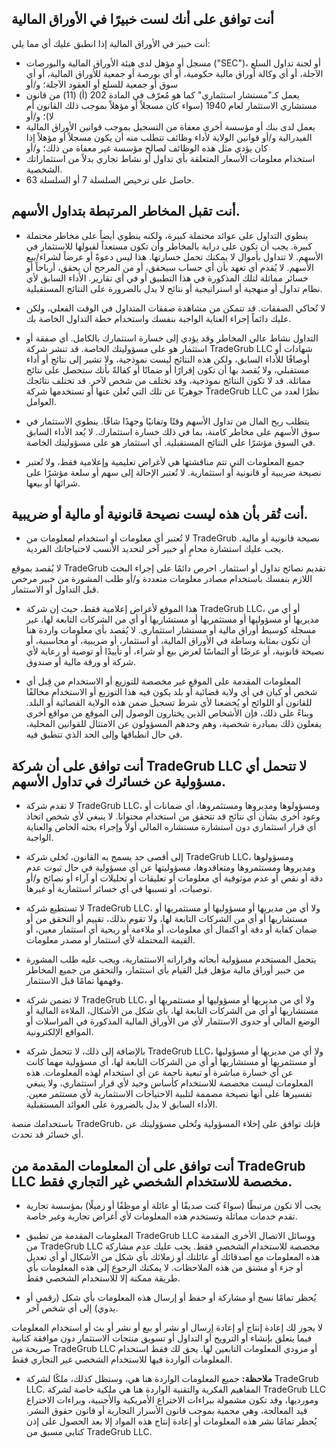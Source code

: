 ## أنت توافق على أنك لست خبيرًا في الأوراق المالية

أنت خبير في الأوراق المالية إذا انطبق عليك أي مما يلي:
- مسجل أو مؤهل لدى هيئة الأوراق المالية والبورصات ("SEC")، أو لجنة تداول السلع الآجلة، أو أي وكالة أوراق مالية حكومية، أو أي بورصة أو جمعية للأوراق المالية، أو أي سوق أو جمعية للسلع أو العقود الآجلة؛ و/أو
- يعمل كـ"مستشار استثماري" كما هو مُعرّف في المادة 202 (أ) (11) من قانون مستشاري الاستثمار لعام 1940 (سواء كان مسجلاً أو مؤهلاً بموجب ذلك القانون أم لا)؛ و/أو
- يعمل لدى بنك أو مؤسسة أخرى معفاة من التسجيل بموجب قوانين الأوراق المالية الفيدرالية و/أو قوانين الولاية لأداء وظائف تتطلب منه أن يكون مسجلاً أو مؤهلاً إذا كان يؤدي مثل هذه الوظائف لصالح مؤسسة غير معفاة من ذلك؛ و/أو
- استخدام معلومات الأسعار المتعلقة بأي تداول أو نشاط تجاري بدلاً من استثماراتك الشخصية.
- حاصل على ترخيص السلسلة 7 أو السلسلة 63.

## أنت تقبل المخاطر المرتبطة بتداول الأسهم.

- ينطوي التداول على عوائد محتملة كبيرة، ولكنه ينطوي أيضاً على مخاطر محتملة كبيرة. يجب أن تكون على دراية بالمخاطر وأن تكون مستعداً لقبولها للاستثمار في الأسهم. لا تتداول بأموال لا يمكنك تحمل خسارتها. هذا ليس دعوةً أو عرضاً لشراء/بيع الأسهم. لا يُقدم أي تعهد بأن أي حساب سيحقق، أو من المرجح أن يحقق، أرباحاً أو خسائر مماثلة لتلك المذكورة في هذا التطبيق أو في أي تقارير. الأداء السابق لأي نظام تداول أو منهجية أو استراتيجية أو نتائج لا يدل بالضرورة على النتائج المستقبلية.
- لا تُحاكي الصفقات. قد تتمكن من مشاهدة صفقات المتداول في الوقت الفعلي، ولكن عليك دائماً إجراء العناية الواجبة بنفسك واستخدام خطة التداول الخاصة بك.
- التداول نشاط عالي المخاطر وقد يؤدي إلى خسارة استثمارك بالكامل. أي صفقة أو استثمار هو على مسؤوليتك الخاصة.
قد تنشر شركة TradeGrub LLC شهادات أو أوصافًا للأداء السابق، ولكن هذه النتائج ليست نموذجية، ولا تشير إلى نتائج أو أداء مستقبلي، ولا يُقصد بها أن تكون إقرارًا أو ضمانًا أو كفالةً بأنك ستحصل على نتائج مماثلة. قد لا تكون النتائج نموذجية، وقد تختلف من شخص لآخر. قد تختلف نتائجك جوهريًا عن تلك التي تُعلن عنها أو تستخدمها شركة TradeGrub LLC نظرًا لعدد من العوامل.

- يتطلب ربح المال من تداول الأسهم وقتًا وتفانيًا وجهدًا شاقًا. ينطوي الاستثمار في سوق الأسهم على مخاطر كامنة، بما في ذلك خسارة استثمارك. لا يُعد الأداء السابق في السوق مؤشرًا على النتائج المستقبلية. أي استثمار هو على مسؤوليتك الخاصة.

- جميع المعلومات التي تتم مناقشتها هي لأغراض تعليمية وإعلامية فقط، ولا تُعتبر نصيحة ضريبية أو قانونية أو استثمارية. لا تُعتبر الإحالة إلى سهم أو سلعة مؤشرًا على شرائها أو بيعها.

## أنت تُقر بأن هذه ليست نصيحة قانونية أو مالية أو ضريبية.

- لا تُعتبر أي معلومات أو استخدام لمعلومات من TradeGrub نصيحة قانونية أو مالية. يجب عليك استشارة محامٍ أو خبير آخر لتحديد الأنسب لاحتياجاتك الفردية.

لا يُقصد بموقع TradeGrub تقديم نصائح تداول أو استثمار. احرص دائمًا على إجراء البحث اللازم بنفسك باستخدام مصادر معلومات متعددة و/أو طلب المشورة من خبير مرخص قبل التداول أو الاستثمار.

- هذا الموقع لأغراض إعلامية فقط، حيث إن شركة TradeGrub LLC، أو أي من مديريها أو مسؤوليها أو مستثمريها أو مستشاريها أو أي من الشركات التابعة لها، غير مسجلة كوسيط أوراق مالية أو مستشار استثماري. لا يُقصد بأي معلومات واردة هنا أن تكون بمثابة وساطة في الأوراق المالية، أو استثمار، أو ضريبية، أو محاسبية، أو نصيحة قانونية، أو عرضًا أو التماسًا لعرض بيع أو شراء، أو تأييدًا أو توصية أو رعاية لأي شركة أو ورقة مالية أو صندوق.

- المعلومات المقدمة على الموقع غير مخصصة للتوزيع أو الاستخدام من قِبل أي شخص أو كيان في أي ولاية قضائية أو بلد يكون فيه هذا التوزيع أو الاستخدام مخالفًا للقانون أو اللوائح أو يُخضعنا لأي شرط تسجيل ضمن هذه الولاية القضائية أو البلد. وبناءً على ذلك، فإن الأشخاص الذين يختارون الوصول إلى الموقع من مواقع أخرى يفعلون ذلك بمبادرة شخصية، وهم وحدهم المسؤولون عن الامتثال للقوانين المحلية، في حال انطباقها وإلى الحد الذي تنطبق فيه.

## أنت توافق على أن شركة TradeGrub LLC لا تتحمل أي مسؤولية عن خسائرك في تداول الأسهم.

- لا تقدم شركة TradeGrub LLC، ومسؤولوها ومديروها ومستثمروها، أي ضمانات أو وعود أخرى بشأن أي نتائج قد تتحقق من استخدام محتوانا. لا ينبغي لأي شخص اتخاذ أي قرار استثماري دون استشارة مستشاره المالي أولاً وإجراء بحثه الخاص والعناية الواجبة.

- إلى أقصى حد يسمح به القانون، تُخلي شركة TradeGrub LLC، ومسؤولوها ومديروها ومستثمروها ومتعاقدوها، مسؤوليتها عن أي مسؤولية في حال ثبوت عدم دقة أو نقص أو عدم موثوقية أي معلومات أو تعليقات أو تحليلات أو آراء أو نصائح و/أو توصيات، أو تسببها في أي خسائر استثمارية أو غيرها.

- لا تستطيع شركة TradeGrub LLC، ولا أي من مديريها أو مسؤوليها أو مستثمريها أو مستشاريها أو أي من الشركات التابعة لها، ولا تقوم بذلك، تقييم أو التحقق من أو ضمان كفاية أو دقة أو اكتمال أي معلومات، أو ملاءمة أو ربحية أي استثمار معين، أو القيمة المحتملة لأي استثمار أو مصدر معلومات.
- يتحمل المستخدم مسؤولية أبحاثه وقراراته الاستثمارية، ويجب عليه طلب المشورة من خبير أوراق مالية مؤهل قبل القيام بأي استثمار، والتحقق من جميع المخاطر وفهمها تمامًا قبل الاستثمار.
- لا تضمن شركة TradeGrub LLC، ولا أي من مديريها أو مسؤوليها أو مستثمريها أو مستشاريها أو أي من الشركات التابعة لها، بأي شكل من الأشكال، الملاءة المالية أو الوضع المالي أو جدوى الاستثمار لأي من الأوراق المالية المذكورة في المراسلات أو المواقع الإلكترونية.
- بالإضافة إلى ذلك، لا تتحمل شركة TradeGrub LLC، ولا أي من مديريها أو مسؤوليها أو مستثمريها أو مستشاريها أو أي من الشركات التابعة لها، أي مسؤولية مهما كانت عن أي خسارة مباشرة أو تبعية ناجمة عن أي استخدام لهذه المعلومات. هذه المعلومات ليست مخصصة للاستخدام كأساس وحيد لأي قرار استثماري، ولا ينبغي تفسيرها على أنها نصيحة مصممة لتلبية الاحتياجات الاستثمارية لأي مستثمر معين. الأداء السابق لا يدل بالضرورة على العوائد المستقبلية.

باستخدامك منصة TradeGrub، فإنك توافق على إخلاء المسؤولية وتُخلي مسؤوليتك عن أي خسائر قد تحدث.

## أنت توافق على أن المعلومات المقدمة من TradeGrub LLC مخصصة للاستخدام الشخصي غير التجاري فقط.

- يجب ألا تكون مرتبطًا (سواءً كنت صديقًا أو عائلة أو موظفًا أو زميلًا) بمؤسسة تجارية تقدم خدمات مماثلة وتستخدم هذه المعلومات لأي أغراض تجارية وغير خاصة.

- المعلومات المقدمة من تطبيق TradeGrub LLC ووسائل الاتصال الأخرى المقدمة من TradeGrub LLC مخصصة للاستخدام الشخصي فقط. يجب عليك عدم مشاركة هذه المعلومات مع أصدقائك أو عائلتك أو زملائك بأي شكل من الأشكال أو أي تعديل أو جزء أو مشتق من هذه الملاحظات. لا يمكنك الرجوع إلى هذه المعلومات بأي طريقة ممكنة إلا للاستخدام الشخصي فقط.

- يُحظر تمامًا نسخ أو مشاركة أو حفظ أو إرسال هذه المعلومات بأي شكل (رقمي أو يدوي) إلى أي شخص آخر.

لا يجوز لك إعادة إنتاج أو إعادة إرسال أو نشر أو بيع أو نشر أو بث أو استخدام المعلومات فيما يتعلق بإنشاء أو الترويج أو التداول أو تسويق منتجات الاستثمار دون موافقة كتابية صريحة من TradeGrub LLC أو مزودي المعلومات التابعين لها. يحق لك فقط استخدام المعلومات الواردة فيها للاستخدام الشخصي غير التجاري فقط.

- **ملاحظة:** جميع المعلومات الواردة هنا هي، وستظل كذلك، ملكًا لشركة TradeGrub LLC. المفاهيم الفكرية والتقنية الواردة هنا هي ملكية خاصة لشركة TradeGrub LLC ومورديها، وقد تكون مشمولة ببراءات الاختراع الأمريكية والأجنبية، وبراءات الاختراع قيد المعالجة، وهي محمية بموجب قانون الأسرار التجارية أو قانون حقوق النشر. يُحظر تمامًا نشر هذه المعلومات أو إعادة إنتاج هذه المواد إلا بعد الحصول على إذن كتابي مسبق من TradeGrub LLC.